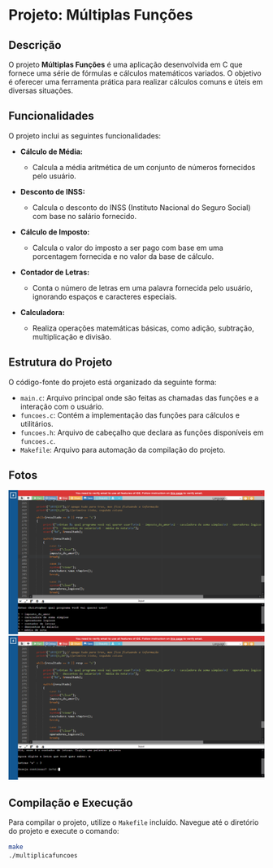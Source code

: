 # Projeto: Múltiplas Funções

## Descrição

O projeto **Múltiplas Funções** é uma aplicação desenvolvida em C que fornece uma série de fórmulas e cálculos matemáticos variados. O objetivo é oferecer uma ferramenta prática para realizar cálculos comuns e úteis em diversas situações.

## Funcionalidades

O projeto inclui as seguintes funcionalidades:

- **Cálculo de Média:**
  - Calcula a média aritmética de um conjunto de números fornecidos pelo usuário.

- **Desconto de INSS:**
  - Calcula o desconto do INSS (Instituto Nacional do Seguro Social) com base no salário fornecido.

- **Cálculo de Imposto:**
  - Calcula o valor do imposto a ser pago com base em uma porcentagem fornecida e no valor da base de cálculo.

- **Contador de Letras:**
  - Conta o número de letras em uma palavra fornecida pelo usuário, ignorando espaços e caracteres especiais.

- **Calculadora:**
  - Realiza operações matemáticas básicas, como adição, subtração, multiplicação e divisão.

## Estrutura do Projeto

O código-fonte do projeto está organizado da seguinte forma:

- `main.c`: Arquivo principal onde são feitas as chamadas das funções e a interação com o usuário.
- `funcoes.c`: Contém a implementação das funções para cálculos e utilitários.
- `funcoes.h`: Arquivo de cabeçalho que declara as funções disponíveis em `funcoes.c`.
- `Makefile`: Arquivo para automação da compilação do projeto.

## Fotos
<img src="./pictures/sistema1.png">
<img src="./pictures/sistema2.png">

## Compilação e Execução

Para compilar o projeto, utilize o `Makefile` incluído. Navegue até o diretório do projeto e execute o comando:

```bash
make
./multiplicafuncoes
